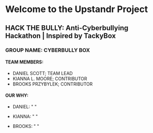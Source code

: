 # Welcome to the Upstandr Project

## HACK THE BULLY: Anti-Cyberbullying Hackathon | Inspired by TackyBox

### GROUP NAME: CYBERBULLY BOX
#### TEAM MEMBERS:  
- DANIEL SCOTT; TEAM LEAD
- KIANNA L. MOORE; CONTRIBUTOR
- BROOKS PRZYBYLEK; CONTRIBUTOR


#### OUR WHY:
- DANIEL:  "     "

- KIANNA: "        "

- BROOKS: "        "
